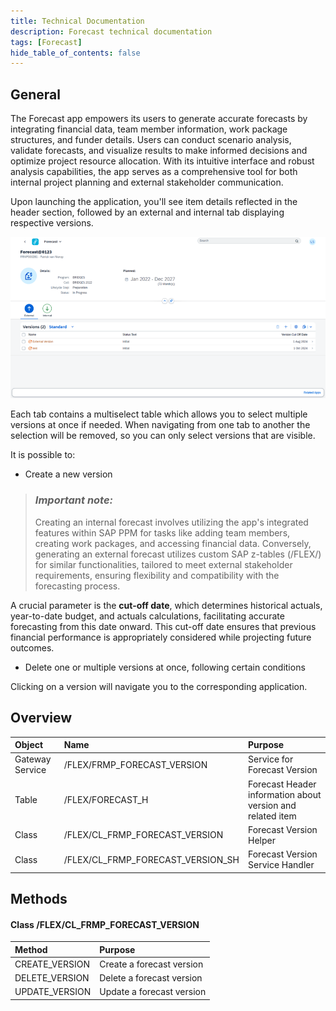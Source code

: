 ```yaml
---
title: Technical Documentation
description: Forecast technical documentation
tags: [Forecast]
hide_table_of_contents: false
---
```


## General

The Forecast app empowers its users to generate accurate forecasts by integrating financial data, team member information, work package structures, and funder details. Users can conduct scenario analysis, validate forecasts, and visualize results to make informed decisions and optimize project resource allocation. With its intuitive interface and robust analysis capabilities, the app serves as a comprehensive tool for both internal project planning and external stakeholder communication.

Upon launching the application, you'll see item details reflected in the header section, followed by an external and internal tab displaying respective versions.

![image.png](./img/forecastversion.png)

Each tab contains a multiselect table which allows you to select multiple versions at once if needed. When navigating from one tab to another the selection will be removed, so you can only select versions that are visible. 

It is possible to:
- Create a new version
>### _Important note:_
> Creating an internal forecast involves utilizing the app's integrated features within SAP PPM for tasks like adding team members, creating work packages, and accessing financial data. Conversely, generating an external forecast utilizes custom SAP z-tables (/FLEX/) for similar functionalities, tailored to meet external stakeholder requirements, ensuring flexibility and compatibility with the forecasting process.

A crucial parameter is the **cut-off date**, which determines historical actuals, year-to-date budget, and actuals calculations, facilitating accurate forecasting from this date onward. This cut-off date ensures that previous financial performance is appropriately considered while projecting future outcomes.

- Delete one or multiple versions at once, following certain conditions

Clicking on a version will navigate you to the corresponding application.

## Overview

| Object | Name | Purpose  |    
|:---|:---|:---|
| Gateway Service | /FLEX/FRMP_FORECAST_VERSION | Service for Forecast Version | 
| Table | /FLEX/FORECAST_H | Forecast Header information about version and related item | 
| Class | /FLEX/CL_FRMP_FORECAST_VERSION | Forecast Version Helper | 
| Class | /FLEX/CL_FRMP_FORECAST_VERSION_SH | Forecast Version Service Handler |

## Methods

#### Class /FLEX/CL_FRMP_FORECAST_VERSION
| Method | Purpose  |    
|:---|:---|
| CREATE_VERSION | Create a forecast version | 
| DELETE_VERSION | Delete a forecast version | 
| UPDATE_VERSION | Update a forecast version | 




